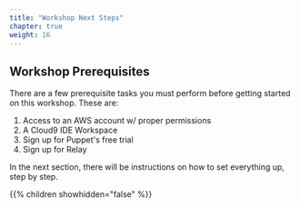 ```yaml
---
title: "Workshop Next Steps"
chapter: true
weight: 16
---
```


## Workshop Prerequisites

There are a few prerequisite tasks you must perform before getting started on this workshop. These are:

[comment]: <> (Feel free to add any other prerequisite tasks that is related to your workshop)

1. Access to an AWS account w/ proper permissions
1. A Cloud9 IDE Workspace
1. Sign up for Puppet's free trial
1. Sign up for Relay

In the next section, there will be instructions on how to set everything up, step by step.

{{% children showhidden="false" %}}